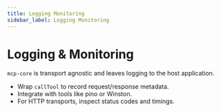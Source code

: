 ```yaml
---
title: Logging Monitoring
sidebar_label: Logging Monitoring
---
```


# Logging & Monitoring

`mcp-core` is transport agnostic and leaves logging to the host application.

- Wrap `callTool` to record request/response metadata.
- Integrate with tools like pino or Winston.
- For HTTP transports, inspect status codes and timings.
